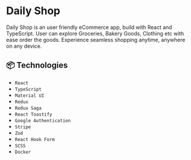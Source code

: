# Daily Shop

Daily Shop is an user friendly eCommerce app, build with React and TypeScript. User can explore Groceries, Bakery Goods, Clothing etc with ease order the goods. Experience seamless shopping anytime, anywhere on any device.

## 📦 Technologies

- `React`
- `TypeScript`
- `Material UI`
- `Redux`
- `Redux Saga`
- `React Toastify`
- `Google Authentication`
- `Stripe`
- `Zod`
- `React Hook Form`
- `SCSS`
- `Docker`
